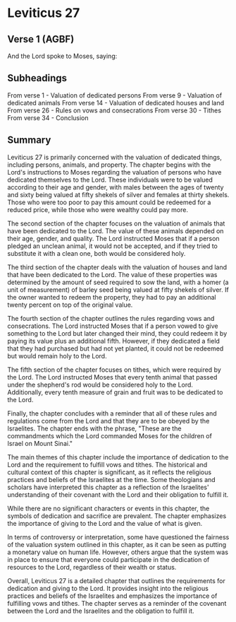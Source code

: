 # Leviticus 27

## Verse 1 (AGBF)

And the Lord spoke to Moses, saying:

## Subheadings

From verse 1 - Valuation of dedicated persons
From verse 9 - Valuation of dedicated animals
From verse 14 - Valuation of dedicated houses and land
From verse 26 - Rules on vows and consecrations
From verse 30 - Tithes
From verse 34 - Conclusion

## Summary

Leviticus 27 is primarily concerned with the valuation of dedicated things, including persons, animals, and property. The chapter begins with the Lord's instructions to Moses regarding the valuation of persons who have dedicated themselves to the Lord. These individuals were to be valued according to their age and gender, with males between the ages of twenty and sixty being valued at fifty shekels of silver and females at thirty shekels. Those who were too poor to pay this amount could be redeemed for a reduced price, while those who were wealthy could pay more.

The second section of the chapter focuses on the valuation of animals that have been dedicated to the Lord. The value of these animals depended on their age, gender, and quality. The Lord instructed Moses that if a person pledged an unclean animal, it would not be accepted, and if they tried to substitute it with a clean one, both would be considered holy.

The third section of the chapter deals with the valuation of houses and land that have been dedicated to the Lord. The value of these properties was determined by the amount of seed required to sow the land, with a homer (a unit of measurement) of barley seed being valued at fifty shekels of silver. If the owner wanted to redeem the property, they had to pay an additional twenty percent on top of the original value.

The fourth section of the chapter outlines the rules regarding vows and consecrations. The Lord instructed Moses that if a person vowed to give something to the Lord but later changed their mind, they could redeem it by paying its value plus an additional fifth. However, if they dedicated a field that they had purchased but had not yet planted, it could not be redeemed but would remain holy to the Lord.

The fifth section of the chapter focuses on tithes, which were required by the Lord. The Lord instructed Moses that every tenth animal that passed under the shepherd's rod would be considered holy to the Lord. Additionally, every tenth measure of grain and fruit was to be dedicated to the Lord.

Finally, the chapter concludes with a reminder that all of these rules and regulations come from the Lord and that they are to be obeyed by the Israelites. The chapter ends with the phrase, "These are the commandments which the Lord commanded Moses for the children of Israel on Mount Sinai."

The main themes of this chapter include the importance of dedication to the Lord and the requirement to fulfill vows and tithes. The historical and cultural context of this chapter is significant, as it reflects the religious practices and beliefs of the Israelites at the time. Some theologians and scholars have interpreted this chapter as a reflection of the Israelites' understanding of their covenant with the Lord and their obligation to fulfill it.

While there are no significant characters or events in this chapter, the symbols of dedication and sacrifice are prevalent. The chapter emphasizes the importance of giving to the Lord and the value of what is given.

In terms of controversy or interpretation, some have questioned the fairness of the valuation system outlined in this chapter, as it can be seen as putting a monetary value on human life. However, others argue that the system was in place to ensure that everyone could participate in the dedication of resources to the Lord, regardless of their wealth or status.

Overall, Leviticus 27 is a detailed chapter that outlines the requirements for dedication and giving to the Lord. It provides insight into the religious practices and beliefs of the Israelites and emphasizes the importance of fulfilling vows and tithes. The chapter serves as a reminder of the covenant between the Lord and the Israelites and the obligation to fulfill it.